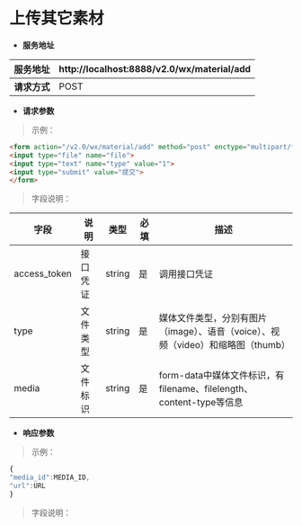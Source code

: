 # 上传其它素材

* **服务地址**

| **服务地址** | http://localhost:8888/v2.0/wx/material/add |
| --- | --- |
| **请求方式** | POST |

* **请求参数**

>示例：

```html
<form action="/v2.0/wx/material/add" method="post" enctype="multipart/form-data">
<input type="file" name="file">
<input type="text" name="type" value="1">
<input type="submit" value="提交">
</form>
```

>字段说明：

| **字段** | **说明** | **类型** | **必填** | **描述** |
| --- | --- | --- | --- | --- |
| access\_token | 接口凭证 | string | 是 | 调用接口凭证 |
| type | 文件类型 | string | 是 | 媒体文件类型，分别有图片（image）、语音（voice）、视频（video）和缩略图（thumb） |
| media | 文件标识 | string | 是 | form-data中媒体文件标识，有filename、filelength、content-type等信息 |

* **响应参数**

>示例：

```javascript
{
"media_id":MEDIA_ID, 
"url":URL
} 
```

>字段说明：

